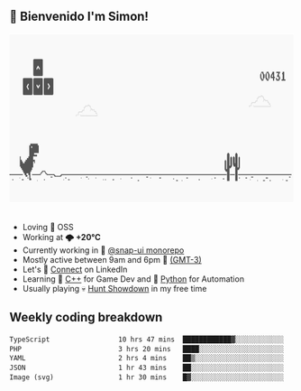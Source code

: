 <h2>👋 <b>Bienvenido I'm Simon!&nbsp;</b></h2>

<section>
  <img src="./static/banner.gif" height=300 width=1000>
</section>

<br>

<ul>
  <li>
     Loving 🤍 OSS
  </li>
  <li>
		<!--START_SECTION:weather-->
		Working at <b>🌩  +20°C</b>
		<!--END_SECTION:weather-->
  </li>
  <li>
    Currently working in 🎨&nbsp;<a href=https://github.com/snapverse/snap-ui target=_blank>@snap-ui monorepo</a>
  </li>
  <li>
    Mostly active between 9am and 6pm 🚩 <a href=https://onlinealarmkur.com/world/es target=_blank>(GMT-3)</a>
  </li>
  <li>
    Let's 🔗&nbsp;<a href=https://www.linkedin.com/in/itssimmons target=_blank>Connect</a> on LinkedIn
  </li>
  <li>
    Learning 👴&nbsp;<a href=https://images3.memedroid.com/images/UPLOADED755/65f2bce6734f6.webp target=_blank>C++</a> for Game Dev and 🐍&nbsp;<a href=https://qph.cf2.quoracdn.net/main-qimg-4472b6229cb75bf66ab531f3ebd4f975-lq target=_blank>Python</a> for Automation
  </li>
  <li>
    Usually playing 💀&nbsp;<a href=https://www.huntshowdown.com target=_blank>Hunt Showdown</a> in my free time
  </li>
</ul>

<h2><b>Weekly coding breakdown </b></h2>

<!--START_SECTION:waka-->

```txt
TypeScript                 10 hrs 47 mins  ████████████▓░░░░░░░░░░░░   50.69 %
PHP                        3 hrs 20 mins   ████░░░░░░░░░░░░░░░░░░░░░   15.72 %
YAML                       2 hrs 4 mins    ██▒░░░░░░░░░░░░░░░░░░░░░░   09.75 %
JSON                       1 hr 43 mins    ██░░░░░░░░░░░░░░░░░░░░░░░   08.08 %
Image (svg)                1 hr 30 mins    █▓░░░░░░░░░░░░░░░░░░░░░░░   07.05 %
```

<!--END_SECTION:waka-->
